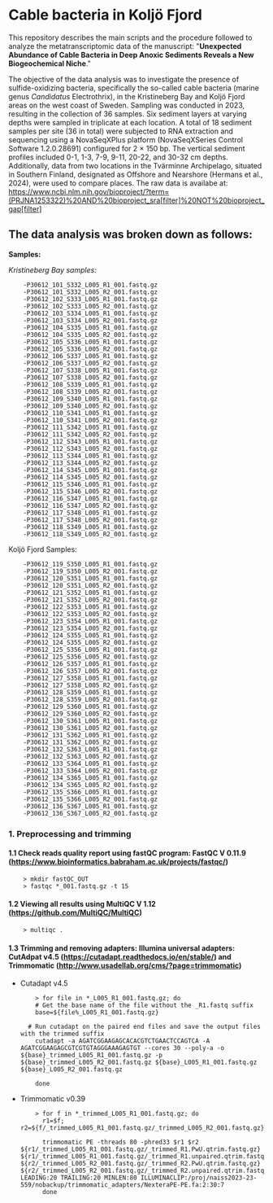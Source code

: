 # Cable bacteria in Koljö Fjord
This repository describes the main scripts and the procedure followed to analyze the metatranscriptomic data of the manuscript: "**Unexpected Abundance of Cable Bacteria in Deep Anoxic Sediments Reveals a New Biogeochemical Niche**."

The objective of the data analysis was to investigate the presence of sulfide-oxidizing bacteria, specifically the so-called cable bacteria (marine genus _Candidatus_ Electrothrix), in the Kristineberg Bay and Koljö Fjord areas on the west coast of Sweden. Sampling was conducted in 2023, resulting in the collection of 36 samples. Six sediment layers at varying depths were sampled in triplicate at each location. A total of 18 sediment samples per site (36 in total) were subjected to RNA extraction and sequencing using a NovaSeqXPlus platform (NovaSeqXSeries Control Software 1.2.0.28691) configured for 2 × 150 bp. The vertical sediment profiles included 0-1, 1-3, 7-9, 9-11, 20-22, and 30-32 cm depths. Additionally, data from two locations in the Tvärminne Archipelago, situated in Southern Finland, designated as Offshore and Nearshore (Hermans et al., 2024), were used to compare places.
The raw data is availabe at: https://www.ncbi.nlm.nih.gov/bioproject/?term=(PRJNA1253322)%20AND%20bioproject_sra[filter]%20NOT%20bioproject_gap[filter]

## The data analysis was broken down as follows:

**Samples:**

*Kristineberg Bay samples:*

        -P30612_101_S332_L005_R1_001.fastq.gz
        -P30612_101_S332_L005_R2_001.fastq.gz
        -P30612_102_S333_L005_R1_001.fastq.gz
        -P30612_102_S333_L005_R2_001.fastq.gz
        -P30612_103_S334_L005_R1_001.fastq.gz
        -P30612_103_S334_L005_R2_001.fastq.gz
        -P30612_104_S335_L005_R1_001.fastq.gz
        -P30612_104_S335_L005_R2_001.fastq.gz
        -P30612_105_S336_L005_R1_001.fastq.gz
        -P30612_105_S336_L005_R2_001.fastq.gz
        -P30612_106_S337_L005_R1_001.fastq.gz
        -P30612_106_S337_L005_R2_001.fastq.gz
        -P30612_107_S338_L005_R1_001.fastq.gz
        -P30612_107_S338_L005_R2_001.fastq.gz
        -P30612_108_S339_L005_R1_001.fastq.gz
        -P30612_108_S339_L005_R2_001.fastq.gz
        -P30612_109_S340_L005_R1_001.fastq.gz
        -P30612_109_S340_L005_R2_001.fastq.gz
        -P30612_110_S341_L005_R1_001.fastq.gz
        -P30612_110_S341_L005_R2_001.fastq.gz
        -P30612_111_S342_L005_R1_001.fastq.gz
        -P30612_111_S342_L005_R2_001.fastq.gz
        -P30612_112_S343_L005_R1_001.fastq.gz
        -P30612_112_S343_L005_R2_001.fastq.gz
        -P30612_113_S344_L005_R1_001.fastq.gz
        -P30612_113_S344_L005_R2_001.fastq.gz
        -P30612_114_S345_L005_R1_001.fastq.gz
        -P30612_114_S345_L005_R2_001.fastq.gz
        -P30612_115_S346_L005_R1_001.fastq.gz
        -P30612_115_S346_L005_R2_001.fastq.gz
        -P30612_116_S347_L005_R1_001.fastq.gz
        -P30612_116_S347_L005_R2_001.fastq.gz
        -P30612_117_S348_L005_R1_001.fastq.gz
        -P30612_117_S348_L005_R2_001.fastq.gz
        -P30612_118_S349_L005_R1_001.fastq.gz
        -P30612_118_S349_L005_R2_001.fastq.gz

Koljö Fjord Samples:

        -P30612_119_S350_L005_R1_001.fastq.gz
        -P30612_119_S350_L005_R2_001.fastq.gz
        -P30612_120_S351_L005_R1_001.fastq.gz
        -P30612_120_S351_L005_R2_001.fastq.gz
        -P30612_121_S352_L005_R1_001.fastq.gz
        -P30612_121_S352_L005_R2_001.fastq.gz
        -P30612_122_S353_L005_R1_001.fastq.gz
        -P30612_122_S353_L005_R2_001.fastq.gz
        -P30612_123_S354_L005_R1_001.fastq.gz
        -P30612_123_S354_L005_R2_001.fastq.gz
        -P30612_124_S355_L005_R1_001.fastq.gz
        -P30612_124_S355_L005_R2_001.fastq.gz
        -P30612_125_S356_L005_R1_001.fastq.gz
        -P30612_125_S356_L005_R2_001.fastq.gz
        -P30612_126_S357_L005_R1_001.fastq.gz
        -P30612_126_S357_L005_R2_001.fastq.gz
        -P30612_127_S358_L005_R1_001.fastq.gz
        -P30612_127_S358_L005_R2_001.fastq.gz
        -P30612_128_S359_L005_R1_001.fastq.gz
        -P30612_128_S359_L005_R2_001.fastq.gz
        -P30612_129_S360_L005_R1_001.fastq.gz
        -P30612_129_S360_L005_R2_001.fastq.gz
        -P30612_130_S361_L005_R1_001.fastq.gz
        -P30612_130_S361_L005_R2_001.fastq.gz
        -P30612_131_S362_L005_R1_001.fastq.gz
        -P30612_131_S362_L005_R2_001.fastq.gz
        -P30612_132_S363_L005_R1_001.fastq.gz
        -P30612_132_S363_L005_R2_001.fastq.gz
        -P30612_133_S364_L005_R1_001.fastq.gz
        -P30612_133_S364_L005_R2_001.fastq.gz
        -P30612_134_S365_L005_R1_001.fastq.gz
        -P30612_134_S365_L005_R2_001.fastq.gz
        -P30612_135_S366_L005_R1_001.fastq.gz
        -P30612_135_S366_L005_R2_001.fastq.gz
        -P30612_136_S367_L005_R1_001.fastq.gz
        -P30612_136_S367_L005_R2_001.fastq.gz

### 1. Preprocessing and trimming 

#### 1.1 Check reads quality report using fastQC program: FastQC V 0.11.9 (https://www.bioinformatics.babraham.ac.uk/projects/fastqc/)
        > mkdir fastQC_OUT
        > fastqc *_001.fastq.gz -t 15
#### 1.2 Viewing all results using MultiQC V 1.12 (https://github.com/MultiQC/MultiQC)
        > multiqc .

#### 1.3 Trimming and removing adapters: Illumina universal adapters: CutAdpat v4.5 (https://cutadapt.readthedocs.io/en/stable/) and Trimmomatic (http://www.usadellab.org/cms/?page=trimmomatic)
- Cutadapt v4.5
  
          > for file in *_L005_R1_001.fastq.gz; do
          # Get the base name of the file without the _R1.fastq suffix
          base=${file%_L005_R1_001.fastq.gz}

        # Run cutadapt on the paired end files and save the output files with the trimmed suffix
          cutadapt -a AGATCGGAAGAGCACACGTCTGAACTCCAGTCA -A AGATCGGAAGAGCGTCGTGTAGGGAAAGAGTGT --cores 30 --poly-a -o ${base}_trimmed_L005_R1_001.fastq.gz -p ${base}_trimmed_L005_R2_001.fastq.gz ${base}_L005_R1_001.fastq.gz ${base}_L005_R2_001.fastq.gz

          done
 
 - Trimmomatic v0.39
   
           > for f in *_trimmed_L005_R1_001.fastq.gz; do
             r1=$f; r2=${f/_trimmed_L005_R1_001.fastq.gz/_trimmed_L005_R2_001.fastq.gz}

             trimmomatic PE -threads 80 -phred33 $r1 $r2 ${r1/_trimmed_L005_R1_001.fastq.gz/_trimmed_R1.PwU.qtrim.fastq.gz} ${r1/_trimmed_L005_R1_001.fastq.gz/_trimmed_R1.unpaired.qtrim.fastq.gz} ${r2/_trimmed_L005_R2_001.fastq.gz/_trimmed_R2.PwU.qtrim.fastq.gz} ${r2/_trimmed_L005_R2_001.fastq.gz/_trimmed_R2.unpaired.qtrim.fastq.gz} LEADING:20 TRAILING:20 MINLEN:80 ILLUMINACLIP:/proj/naiss2023-23-559/nobackup/trimmomatic_adapters/NexteraPE-PE.fa:2:30:7
             done

